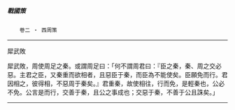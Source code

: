 

##### 戰國策
　　`卷二 ‧ 西周策`

* * *

犀武敗

犀武敗，周使周足之秦。或謂周足曰：「何不謂周君曰：『臣之秦，秦、周之交必惡。主君之臣，又秦重而欲相者，且惡臣于秦，而臣為不能使矣。臣願免而行。君因相之，彼得相，不惡周于秦矣。』君重秦，故使相往，行而免，是輕秦也，公必不免。公言是而行，交善于秦，且公之事成也；交惡于秦，不善于公且誅矣。」

* * *

